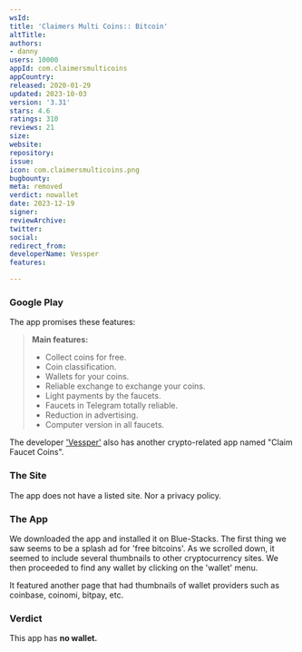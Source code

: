 ```yaml
---
wsId: 
title: 'Claimers Multi Coins:: Bitcoin'
altTitle: 
authors:
- danny
users: 10000
appId: com.claimersmulticoins
appCountry: 
released: 2020-01-29
updated: 2023-10-03
version: '3.31'
stars: 4.6
ratings: 310
reviews: 21
size: 
website: 
repository: 
issue: 
icon: com.claimersmulticoins.png
bugbounty: 
meta: removed
verdict: nowallet
date: 2023-12-19
signer: 
reviewArchive: 
twitter: 
social: 
redirect_from: 
developerName: Vessper
features: 

---
```


### Google Play

The app promises these features:

> **Main features:**
> - Collect coins for free.
> - Coin classification.
> - Wallets for your coins.
> - Reliable exchange to exchange your coins.
> - Light payments by the faucets.
> - Faucets in Telegram totally reliable.
> - Reduction in advertising.
> - Computer version in all faucets.

The developer ['Vessper'](https://play.google.com/store/apps/developer?id=Vessper) also has another crypto-related app named "Claim Faucet Coins". 

### The Site

The app does not have a listed site. Nor a privacy policy. 

### The App

We downloaded the app and installed it on Blue-Stacks. The first thing we saw seems to be a splash ad for 'free bitcoins'. As we scrolled down, it seemed to include several thumbnails to other cryptocurrency sites. We then proceeded to find any wallet by clicking on the 'wallet' menu. 

It featured another page that had thumbnails of wallet providers such as coinbase, coinomi, bitpay, etc.

### Verdict

This app has **no wallet.**


